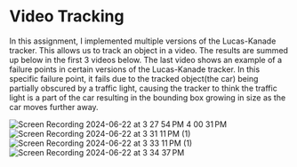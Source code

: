 # Video Tracking

In this assignment, I implemented multiple versions of the Lucas-Kanade tracker. This allows us to track an object in a video. The results are summed up below in the first 3 videos below. The last video shows an example of a failure points in certain versions of the Lucas-Kanade tracker. In this specific failure point, it fails due to the tracked object(the car) being partially obscured by a traffic light, causing the tracker to think the traffic light is a part of the car resulting in the bounding box growing in size as the car moves further away. 

![Screen Recording 2024-06-22 at 3 27 54 PM 4 00 31 PM](https://github.com/Jixi123/Computer_Vision/assets/86895390/7da06376-4ffc-4df2-8c62-3a60fc00e1d0)
![Screen Recording 2024-06-22 at 3 31 11 PM (1)](https://github.com/Jixi123/Computer_Vision/assets/86895390/c8578da9-8a9a-4d2e-94b0-de6cb172735e)
![Screen Recording 2024-06-22 at 3 33 11 PM (1)](https://github.com/Jixi123/Computer_Vision/assets/86895390/a1463e30-d0a7-4901-bbcc-6e30688c66dd)
![Screen Recording 2024-06-22 at 3 34 37 PM](https://github.com/Jixi123/Computer_Vision/assets/86895390/7e078c62-9b2f-4f9c-96c5-7b5cb4bacb75)
